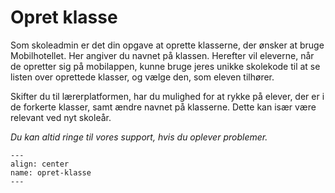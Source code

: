 
# Opret klasse

Som skoleadmin er det din opgave at oprette klasserne, der ønsker at bruge Mobilhotellet. Her angiver du navnet på klassen. Herefter vil eleverne, når de opretter sig på mobilappen, kunne bruge jeres unikke skolekode til at se listen over oprettede klasser, og vælge den, som eleven tilhører. 

Skifter du til lærerplatformen, har du mulighed for at rykke på elever, der er i de forkerte klasser, samt ændre navnet på klasserne. Dette kan især være relevant ved nyt skoleår.


*Du kan altid ringe til vores support, hvis du oplever problemer.*

```{figure} opret-klasse.png
---
align: center
name: opret-klasse
---
```